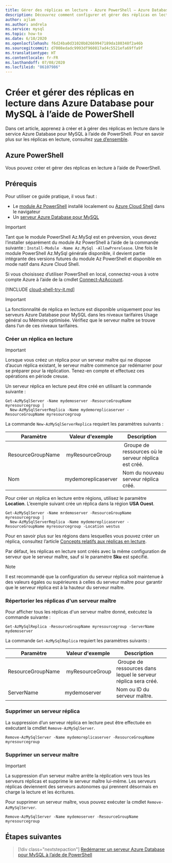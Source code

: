 ```yaml
---
title: Gérer des réplicas en lecture - Azure PowerShell – Azure Database pour MySQL
description: Découvrez comment configurer et gérer des réplicas en lecture dans Azure Database pour MySQL à l’aide de PowerShell.
author: ajlam
ms.author: andrela
ms.service: mysql
ms.topic: how-to
ms.date: 6/10/2020
ms.openlocfilehash: f6d24ba0d31020b82669947189da180348f2a46b
ms.sourcegitcommit: d7008edadc9993df960817ad4c5521efa69ffa9f
ms.translationtype: HT
ms.contentlocale: fr-FR
ms.lasthandoff: 07/08/2020
ms.locfileid: "86107986"
---
```

# <a name="how-to-create-and-manage-read-replicas-in-azure-database-for-mysql-using-powershell"></a>Créer et gérer des réplicas en lecture dans Azure Database pour MySQL à l’aide de PowerShell

Dans cet article, apprenez à créer et à gérer des réplicas en lecture dans le service Azure Database pour MySQL à l’aide de PowerShell. Pour en savoir plus sur les réplicas en lecture, consultez [vue d’ensemble](concepts-read-replicas.md).

## <a name="azure-powershell"></a>Azure PowerShell

Vous pouvez créer et gérer des réplicas en lecture à l’aide de PowerShell.

## <a name="prerequisites"></a>Prérequis

Pour utiliser ce guide pratique, il vous faut :

- Le [module Az PowerShell](/powershell/azure/install-az-ps) installé localement ou [Azure Cloud Shell](https://shell.azure.com/) dans le navigateur
- Un [serveur Azure Database pour MySQL](quickstart-create-mysql-server-database-using-azure-powershell.md)

> [!IMPORTANT]
> Tant que le module PowerShell Az.MySql est en préversion, vous devez l’installer séparément du module Az PowerShell à l’aide de la commande suivante : `Install-Module -Name Az.MySql -AllowPrerelease`.
> Une fois le module PowerShell Az.MySql générale disponible, il devient partie intégrante des versions futures du module Az PowerShell et disponible en mode natif dans Azure Cloud Shell.

Si vous choisissez d’utiliser PowerShell en local, connectez-vous à votre compte Azure à l’aide de la cmdlet [Connect-AzAccount](/powershell/module/az.accounts/Connect-AzAccount).

[!INCLUDE [cloud-shell-try-it.md](../../includes/cloud-shell-try-it.md)]

> [!IMPORTANT]
> La fonctionnalité de réplica en lecture est disponible uniquement pour les serveurs Azure Database pour MySQL dans les niveaux tarifaires Usage général ou Mémoire optimisée. Vérifiez que le serveur maître se trouve dans l’un de ces niveaux tarifaires.

### <a name="create-a-read-replica"></a>Créer un réplica en lecture

> [!IMPORTANT]
> Lorsque vous créez un réplica pour un serveur maître qui ne dispose d’aucun réplica existant, le serveur maître commence par redémarrer pour se préparer pour la réplication. Tenez-en compte et effectuez ces opérations en période creuse.

Un serveur réplica en lecture peut être créé en utilisant la commande suivante :

```azurepowershell-interactive
Get-AzMySqlServer -Name mydemoserver -ResourceGroupName myresourcegroup |
  New-AzMySqlServerReplica -Name mydemoreplicaserver -ResourceGroupName myresourcegroup
```

La commande `New-AzMySqlServerReplica` requiert les paramètres suivants :

| Paramètre | Valeur d'exemple | Description  |
| --- | --- | --- |
| ResourceGroupName |  myResourceGroup |  Groupe de ressources où le serveur réplica est créé.  |
| Nom | mydemoreplicaserver | Nom du nouveau serveur réplica créé. |

Pour créer un réplica en lecture entre régions, utilisez le paramètre **Location**. L’exemple suivant crée un réplica dans la région **USA Ouest**.

```azurepowershell-interactive
Get-AzMySqlServer -Name mrdemoserver -ResourceGroupName myresourcegroup |
  New-AzMySqlServerReplica -Name mydemoreplicaserver -ResourceGroupName myresourcegroup -Location westus
```

Pour en savoir plus sur les régions dans lesquelles vous pouvez créer un réplica, consultez l’article [Concepts relatifs aux réplicas en lecture](concepts-read-replicas.md).

Par défaut, les réplicas en lecture sont créés avec la même configuration de serveur que le serveur maître, sauf si le paramètre **Sku** est spécifié.

> [!NOTE]
> Il est recommandé que la configuration du serveur réplica soit maintenue à des valeurs égales ou supérieures à celles du serveur maître pour garantir que le serveur réplica est à la hauteur du serveur maître.

### <a name="list-replicas-for-a-master-server"></a>Répertorier les réplicas d'un serveur maître

Pour afficher tous les réplicas d'un serveur maître donné, exécutez la commande suivante :

```azurepowershell-interactive
Get-AzMySqlReplica -ResourceGroupName myresourcegroup -ServerName mydemoserver
```

La commande `Get-AzMySqlReplica` requiert les paramètres suivants :

| Paramètre | Valeur d'exemple | Description  |
| --- | --- | --- |
| ResourceGroupName |  myResourceGroup |  Groupe de ressources dans lequel le serveur réplica sera créé.  |
| ServerName | mydemoserver | Nom ou ID du serveur maître. |

### <a name="delete-a-replica-server"></a>Supprimer un serveur réplica

La suppression d’un serveur réplica en lecture peut être effectuée en exécutant la cmdlet `Remove-AzMySqlServer`.

```azurepowershell-interactive
Remove-AzMySqlServer -Name mydemoreplicaserver -ResourceGroupName myresourcegroup
```

### <a name="delete-a-master-server"></a>Supprimer un serveur maître

> [!IMPORTANT]
> La suppression d’un serveur maître arrête la réplication vers tous les serveurs réplicas et supprime le serveur maître lui-même. Les serveurs réplicas deviennent des serveurs autonomes qui prennent désormais en charge la lecture et les écritures.

Pour supprimer un serveur maître, vous pouvez exécuter la cmdlet `Remove-AzMySqlServer`.

```azurepowershell-interactive
Remove-AzMySqlServer -Name mydemoserver -ResourceGroupName myresourcegroup
```

## <a name="next-steps"></a>Étapes suivantes

> [!div class="nextstepaction"]
> [Redémarrer un serveur Azure Database pour MySQL à l’aide de PowerShell](howto-restart-server-powershell.md)
